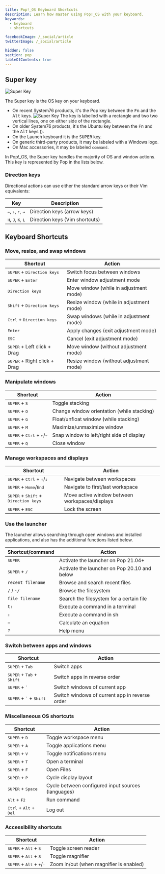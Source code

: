 ```yaml
---
title: Pop!_OS Keyboard Shortcuts
description: Learn how master using Pop!_OS with your keyboard.
keywords:
  - keyboard
  - shortcuts

facebookImage: /_social/article
twitterImage: /_social/article

hidden: false
section: pop
tableOfContents: true
---
```


## Super key

![Super Key](/images/super_key_vector_x64.png)

The Super key is the OS key on your keyboard.

- On recent System76 products, it's the Pop key between the <kbd>Fn</kbd> and the <kbd>Alt</kbd> keys. ![Super Key](/images/super_key_vector_x32.png) The key is labelled with a rectangle and two two vertical lines, one on either side of the rectangle.
- On older System76 products, it's the Ubuntu key between the <kbd>Fn</kbd> and the <kbd>Alt</kbd> keys (<kbd><font-awesome-icon :icon="['fab', 'ubuntu']"></font-awesome-icon></kbd>).
- On the Launch keyboard it is the <kbd>SUPER</kbd> key.
- On generic third-party products, it may be labeled with a Windows logo.
- On Mac accessories, it may be labeled `command`.

In Pop!\_OS, the Super key handles the majority of OS and window actions. This key is represented by Pop in the lists below.

### Direction keys

Directional actions can use either the standard arrow keys or their Vim equivalents:

| Key                                                    | Description                    |
| ------------------------------------------------------ | ------------------------------ |
| <kbd>←</kbd>, <kbd>↓</kbd>, <kbd>↑</kbd>, <kbd>→</kbd> | Direction keys (arrow keys)    |
| <kbd>H</kbd>, <kbd>J</kbd>, <kbd>K</kbd>, <kbd>L</kbd> | Direction keys (Vim shortcuts) |

## Keyboard Shortcuts

### Move, resize, and swap windows

| Shortcut                                                                | Action                                   |
| ----------------------------------------------------------------------- | ---------------------------------------- |
| <kbd>SUPER</kbd></kbd> + <kbd>Direction keys</kbd>                        | Switch focus between windows             |
| <kbd>SUPER</kbd> + <kbd>Enter</kbd>                                       | Enter window adjustment mode             |
| <kbd>Direction keys</kbd>                                               | Move window (while in adjustment mode)   |
| <kbd>Shift</kbd> + <kbd>Direction keys</kbd>                            | Resize window (while in adjustment mode) |
| <kbd>Ctrl</kbd> + <kbd>Direction keys</kbd>                             | Swap windows (while in adjustment mode)  |
| <kbd>Enter</kbd>                                                        | Apply changes (exit adjustment mode)     |
| <kbd>ESC</kbd>                                                          | Cancel (exit adjustment mode)            |
| <kbd>SUPER</kbd> + Left click + Drag                                      | Move window (without adjustment mode)    |
| <kbd>SUPER</kbd> + Right click + Drag                                     | Resize window (without adjustment mode)  |

### Manipulate windows

| Shortcut                                                                                  | Action                                     |
| ----------------------------------------------------------------------------------------- | ------------------------------------------ |
| <kbd>SUPER</kbd> + <kbd>S</kbd>                                                             | Toggle stacking                            |
| <kbd>SUPER</kbd> + <kbd>O</kbd>                                                             | Change window orientation (while stacking) |
| <kbd>SUPER</kbd> + <kbd>G</kbd>                                                             | Float/unfloat window (while stacking)      |
| <kbd>SUPER</kbd> + <kbd>M</kbd>                                                             | Maximize/unmaximize window                 |
| <kbd>SUPER</kbd> + <kbd>Ctrl</kbd> + <kbd>←</kbd>/<kbd>→</kbd>                              | Snap window to left/right side of display  |
| <kbd>SUPER</kbd> + <kbd>Q</kbd>                                                             | Close window                               |

### Manage workspaces and displays

| Shortcut                                                                                   | Action                                         |
| ------------------------------------------------------------------------------------------ | ---------------------------------------------- |
| <kbd>SUPER</kbd> + <kbd>Ctrl</kbd> + <kbd>↑</kbd>/<kbd>↓</kbd>                               | Navigate between workspaces                    |
| <kbd>SUPER</kbd> + <kbd>Home</kbd>/<kbd>End</kbd>                                            | Navigate to first/last workspace               |
| <kbd>SUPER</kbd> + <kbd>Shift</kbd> + <kbd>Direction keys</kbd>                              | Move active window between workspaces/displays |
| <kbd>SUPER</kbd> + <kbd>ESC</kbd>                                                            | Lock the screen                                |

### Use the launcher

The launcher allows searching through open windows and installed applications, and also has the additional functions listed below.

| Shortcut/command                                           | Action                          |
| ---------------------------------------------------------- | ------------------------------- |
| <kbd>SUPER</kbd>                                         | Activate the launcher on Pop 21.04+ |
| <kbd>SUPER</kbd> + <kbd>/</kbd>                 | Activate the launcher on Pop 20.10 and below |
| `recent filename`                                          | Browse and search recent files  |
| `/` / `~/`                                                 | Browse the filesystem           |
| `file filename`                                            | Search the filesystem for a certain file |
| `t:`                                                       | Execute a command in a terminal |
| `:`                                                        | Execute a command in sh         |
| `=`                                                        | Calculate an equation           |
| `?`                                                        | Help menu                       |

### Switch between apps and windows

| Shortcut                                                                        | Action                                         |
| ------------------------------------------------------------------------------- | ---------------------------------------------- |
| <kbd>SUPER</kbd> + <kbd>Tab</kbd>                                                 | Switch apps                                    |
| <kbd>SUPER</kbd> + <kbd>Tab</kbd> + <kbd>Shift</kbd>                              | Switch apps in reverse order                   |
| <kbd>SUPER</kbd> + <kbd>`</kbd>                                                   | Switch windows of current app                  |
| <kbd>SUPER</kbd> + <kbd>`</kbd> + <kbd>Shift</kbd>                                | Switch windows of current app in reverse order |

### Miscellaneous OS shortcuts

| Shortcut                                                       | Action                                             |
| -------------------------------------------------------------- | -------------------------------------------------- |
| <kbd>SUPER</kbd> + <kbd>D</kbd>                                  | Toggle workspace menu                              |
| <kbd>SUPER</kbd> + <kbd>A</kbd>                                  | Toggle applications menu                           |
| <kbd>SUPER</kbd> + <kbd>V</kbd>                                  | Toggle notifications menu                          |
| <kbd>SUPER</kbd> + <kbd>T</kbd>                                  | Open a terminal                                    |
| <kbd>SUPER</kbd> + <kbd>F</kbd>                                  | Open Files                                         |
| <kbd>SUPER</kbd> + <kbd>P</kbd>                                  | Cycle display layout                               |
| <kbd>SUPER</kbd> + <kbd>Space</kbd>                              | Cycle between configured input sources (languages) |
| <kbd>Alt</kbd> + <kbd>F2</kbd>                                 | Run command                                        |
| <kbd>Ctrl</kbd> + <kbd>Alt</kbd> + <kbd>Del</kbd>              | Log out                                            |

### Accessibility shortcuts

| Shortcut                                                                                 | Action                                  |
| ---------------------------------------------------------------------------------------- | --------------------------------------- |
| <kbd>SUPER</kbd> + <kbd>Alt</kbd> + <kbd>S</kbd>                                           | Toggle screen reader                    |
| <kbd>SUPER</kbd> + <kbd>Alt</kbd> + <kbd>8</kbd>                                           | Toggle magnifier                        |
| <kbd>SUPER</kbd> + <kbd>Alt</kbd> + <kbd>+</kbd>/<kbd>-</kbd>                              | Zoom in/out (when magnifier is enabled) |

